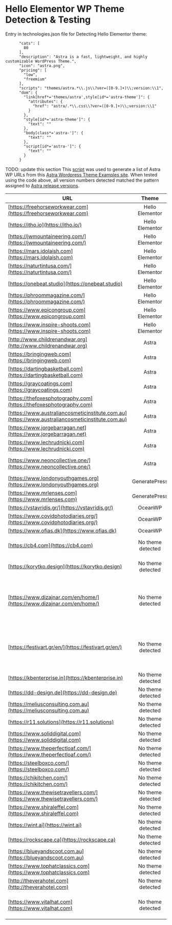 # Hello Elementor WP Theme Detection & Testing

Entry in technologies.json file for Detecting Hello Elementor theme:

```"Astra": {
      "cats": [
        80
      ],
      "description": "Astra is a fast, lightweight, and highly customizable WordPress Theme.",
      "icon": "astra.png",
      "pricing": [
        "low",
        "freemium"
      ],
      "scripts": "themes/astra.*\\.js\\?ver=([0-9.]+)\\;version:\\1",
      "dom": {
        "link[href*='themes/astra',style[id*='astra-theme']": {
          "attributes": { 
            "href": "astra/.*\\.css\\?ver=([0-9.]+)\\;version:\\1"
          }
        },
        "style[id*='astra-theme']": {
          "text": ""
        },
        "body[class*='astra-']": {
          "text": ""
        },
        "script[id*='astra-']": {
          "text": ""
        }
      }
```

TODO: update this section
This [script](https://github.com/noodles/WappalyzerTesting/blob/main/astraScraper.js) was used to generate a list of Astra WP URLs from this [Astra Wordpress Theme Examples site](https://winningwp.com/astra-wordpress-theme-examples/).
When tested using the code above, all version numbers detected matched the pattern assigned to [Astra release versions](https://wpastra.com/changelog/astra-theme/).
      

| URL | Theme | Version | Comment |
| ---------- |:-------------:| :-----:| --------- |
| [https://freehorseworkwear.com](https://freehorseworkwear.com) | Hello Elementor | 5.7.2 | |
| [https://itho.io](https://itho.io/) | Hello Elementor | 2.4.1 | |
| [https://jwmountaineering.com/](https://jwmountaineering.com/) | Hello Elementor | 2.4.1 | |
| [https://mars.idolaish.com](https://mars.idolaish.com) | Hello Elementor | 5.2.1 | |
| [https://naturtintusa.com/](https://naturtintusa.com/) | Hello Elementor | 2.3.1 | |
| [https://onebeat.studio](https://onebeat.studio) | Hello Elementor | 2.4.1 | |
| [https://phroommagazine.com/](https://phroommagazine.com/) | Hello Elementor | 2.4.1 | |
| [https://www.epicongroup.com](https://www.epicongroup.com) | Hello Elementor | 2.2.0 | |
| [https://www.inspire-shoots.com](https://www.inspire-shoots.com) | Hello Elementor | 2.3.1 | |
| [http://www.childrenandwar.org](http://www.childrenandwar.org) | Astra | 3.6.5 | |
| [https://bringingweb.com](https://bringingweb.com) | Astra | 3.2.0 | |
| [https://dartingbasketball.com](https://dartingbasketball.com) | Astra | 3.3.3 | |
| [https://graycoatings.com](https://graycoatings.com) | Astra | 3.3.3 | |
| [https://thefoxesphotography.com](https://thefoxesphotography.com) | Astra | 3.0.2 | |
| [https://www.australiancosmeticinstitute.com.au](https://www.australiancosmeticinstitute.com.au) | Astra | N/A | |
| [https://www.jorgebarragan.net](https://www.jorgebarragan.net) | Astra | 3.6.2 | |
| [https://www.lechrudnicki.com](https://www.lechrudnicki.com) | Astra | N/A | |
| [https://www.neoncollective.one/](https://www.neoncollective.one/) | Astra | N/A | litespeed? wp instead of wordpress |
| [https://www.londonyouthgames.org](https://www.londonyouthgames.org) | GeneratePress | 3.0.4 | |
| [https://www.mrlenses.com](https://www.mrlenses.com) | GeneratePress | 2.0.8 | |
| [https://vstavridis.gr/](https://vstavridis.gr/) | OceanWP | N/A | |
| [https://www.covidphotodiaries.org/](https://www.covidphotodiaries.org/) | OceanWP | 2.0.9 | |
| [https://www.ofias.dk](https://www.ofias.dk) | OceanWP | 2.0.4 | |
| [https://cb4.com](https://cb4.com) | No theme detected | N/A | 1 reference to Hello Elementor<br><br><script async src="https://cb4.com/wp-content/themes/Hello%20Elementor%20Child/assets/js/wow.js"><br>new WOW().init();<br></script> |
| [https://korytko.design](https://korytko.design) | No theme detected | N/A | 2017 - need to check why it wasn't detected |
| [https://www.dizajnar.com/en/home/](https://www.dizajnar.com/en/home/) | No theme detected | N/A | Has 2 stylesheets that match pattern but aren't being detected:<br><br><link rel='stylesheet' id='hello-elementor-css' href='https://dizajnar.com/wp-content/themes/hello-elementor/style.min.css' type='text/css' media='all' /><br><link rel='stylesheet' id='hello-elementor-theme-style-css' href='https://dizajnar.com/wp-content/themes/hello-elementor/theme.min.css' type='text/css' media='all' /> |
| [https://festivart.gr/en/](https://festivart.gr/en/) | No theme detected | N/A | Has 2 stylesheets that match pattern but aren't being detected:<br><br><link rel='stylesheet' id='hello-elementor-css' href='https://festivart.gr/wp-content/themes/hello-elementor/style.min.css' type='text/css' media='all' /><br><link rel='stylesheet' id='hello-elementor-theme-style-css' href='https://festivart.gr/wp-content/themes/hello-elementor/theme.min.css' type='text/css' media='all' /> |
| [https://kbenterprise.in](https://kbenterprise.in) | No theme detected | N/A | critical error |
| [https://dd-design.de](https://dd-design.de) | No theme detected | N/A | Elementor |
| [https://meliusconsulting.com.au](https://meliusconsulting.com.au) | No theme detected | N/A | Elementor |
| [https://r11.solutions](https://r11.solutions) | No theme detected | N/A | Elementor |
| [https://www.soliddigital.com](https://www.soliddigital.com) | No theme detected | N/A | Elementor |
| [https://www.theperfectloaf.com/](https://www.theperfectloaf.com/) | No theme detected | N/A | Elementor |
| [https://steelboxco.com/](https://steelboxco.com/) | No theme detected | N/A | Elementor based |
| [https://chikitchen.com/](https://chikitchen.com/) | No theme detected | N/A | jupiterx-child |
| [https://www.thewisetravellers.com/](https://www.thewisetravellers.com/) | No theme detected | N/A | Kava |
| [https://www.shiraleffel.com](https://www.shiraleffel.com) | No theme detected | N/A | Password protected |
| [https://wint.ai](https://wint.ai) | No theme detected | N/A | Phlox |
| [https://rockscape.ca](https://rockscape.ca) | No theme detected | N/A | Rockscape theme |
| [https://blueyandscoot.com.au](https://blueyandscoot.com.au) | No theme detected | N/A | Shopify |
| [https://www.tophatclassics.com](https://www.tophatclassics.com) | No theme detected | N/A | Sparkling theme |
| [http://theverahotel.com](http://theverahotel.com) | No theme detected | N/A | toscana - WooCommerce |
| [https://www.vitalhat.com](https://www.vitalhat.com) | No theme detected | N/A | WooCommerce, Generate Press & Elementor all mentioned |